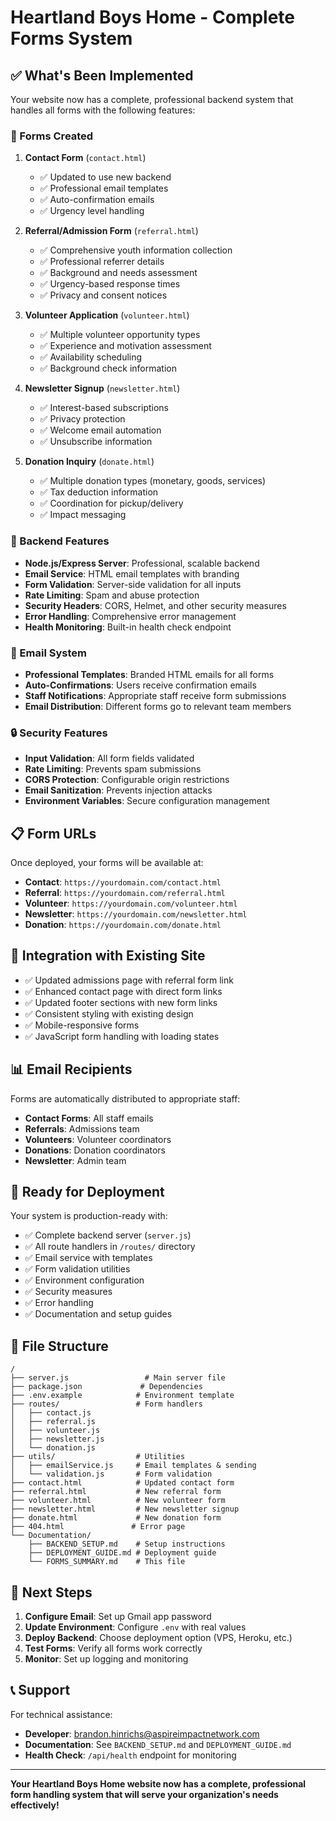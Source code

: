 # Heartland Boys Home - Complete Forms System

## ✅ What's Been Implemented

Your website now has a complete, professional backend system that handles all forms with the following features:

### 🎯 Forms Created

1. **Contact Form** (`contact.html`)
   - ✅ Updated to use new backend
   - ✅ Professional email templates
   - ✅ Auto-confirmation emails
   - ✅ Urgency level handling

2. **Referral/Admission Form** (`referral.html`)
   - ✅ Comprehensive youth information collection
   - ✅ Professional referrer details
   - ✅ Background and needs assessment
   - ✅ Urgency-based response times
   - ✅ Privacy and consent notices

3. **Volunteer Application** (`volunteer.html`)
   - ✅ Multiple volunteer opportunity types
   - ✅ Experience and motivation assessment
   - ✅ Availability scheduling
   - ✅ Background check information

4. **Newsletter Signup** (`newsletter.html`)
   - ✅ Interest-based subscriptions
   - ✅ Privacy protection
   - ✅ Welcome email automation
   - ✅ Unsubscribe information

5. **Donation Inquiry** (`donate.html`)
   - ✅ Multiple donation types (monetary, goods, services)
   - ✅ Tax deduction information
   - ✅ Coordination for pickup/delivery
   - ✅ Impact messaging

### 🔧 Backend Features

- **Node.js/Express Server**: Professional, scalable backend
- **Email Service**: HTML email templates with branding
- **Form Validation**: Server-side validation for all inputs
- **Rate Limiting**: Spam and abuse protection
- **Security Headers**: CORS, Helmet, and other security measures
- **Error Handling**: Comprehensive error management
- **Health Monitoring**: Built-in health check endpoint

### 📧 Email System

- **Professional Templates**: Branded HTML emails for all forms
- **Auto-Confirmations**: Users receive confirmation emails
- **Staff Notifications**: Appropriate staff receive form submissions
- **Email Distribution**: Different forms go to relevant team members

### 🔒 Security Features

- **Input Validation**: All form fields validated
- **Rate Limiting**: Prevents spam submissions
- **CORS Protection**: Configurable origin restrictions
- **Email Sanitization**: Prevents injection attacks
- **Environment Variables**: Secure configuration management

## 📋 Form URLs

Once deployed, your forms will be available at:

- **Contact**: `https://yourdomain.com/contact.html`
- **Referral**: `https://yourdomain.com/referral.html`
- **Volunteer**: `https://yourdomain.com/volunteer.html`
- **Newsletter**: `https://yourdomain.com/newsletter.html`
- **Donation**: `https://yourdomain.com/donate.html`

## 🎨 Integration with Existing Site

- ✅ Updated admissions page with referral form link
- ✅ Enhanced contact page with direct form links
- ✅ Updated footer sections with new form links
- ✅ Consistent styling with existing design
- ✅ Mobile-responsive forms
- ✅ JavaScript form handling with loading states

## 📊 Email Recipients

Forms are automatically distributed to appropriate staff:

- **Contact Forms**: All staff emails
- **Referrals**: Admissions team
- **Volunteers**: Volunteer coordinators
- **Donations**: Donation coordinators
- **Newsletter**: Admin team

## 🚀 Ready for Deployment

Your system is production-ready with:

- ✅ Complete backend server (`server.js`)
- ✅ All route handlers in `/routes/` directory
- ✅ Email service with templates
- ✅ Form validation utilities
- ✅ Environment configuration
- ✅ Security measures
- ✅ Error handling
- ✅ Documentation and setup guides

## 📁 File Structure

```
/
├── server.js                 # Main server file
├── package.json             # Dependencies
├── .env.example            # Environment template
├── routes/                 # Form handlers
│   ├── contact.js
│   ├── referral.js
│   ├── volunteer.js
│   ├── newsletter.js
│   └── donation.js
├── utils/                  # Utilities
│   ├── emailService.js     # Email templates & sending
│   └── validation.js       # Form validation
├── contact.html            # Updated contact form
├── referral.html           # New referral form
├── volunteer.html          # New volunteer form
├── newsletter.html         # New newsletter signup
├── donate.html             # New donation form
├── 404.html               # Error page
└── Documentation/
    ├── BACKEND_SETUP.md    # Setup instructions
    ├── DEPLOYMENT_GUIDE.md # Deployment guide
    └── FORMS_SUMMARY.md    # This file
```

## 🔄 Next Steps

1. **Configure Email**: Set up Gmail app password
2. **Update Environment**: Configure `.env` with real values
3. **Deploy Backend**: Choose deployment option (VPS, Heroku, etc.)
4. **Test Forms**: Verify all forms work correctly
5. **Monitor**: Set up logging and monitoring

## 📞 Support

For technical assistance:
- **Developer**: brandon.hinrichs@aspireimpactnetwork.com
- **Documentation**: See `BACKEND_SETUP.md` and `DEPLOYMENT_GUIDE.md`
- **Health Check**: `/api/health` endpoint for monitoring

---

**Your Heartland Boys Home website now has a complete, professional form handling system that will serve your organization's needs effectively!**